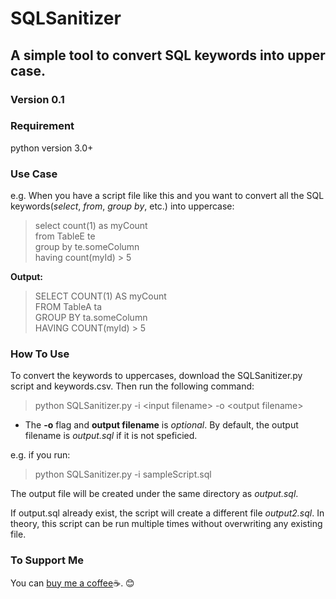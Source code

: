 # SQLSanitizer

## A simple tool to convert SQL keywords into upper case.

### **Version** 0.1

### **Requirement**
python version 3.0+

### **Use Case**

e.g. When you have a script file like this and you want to convert all the SQL keywords(*select*, *from*, *group by*, etc.) into uppercase:

> select count(1) as myCount  
    from TableE te  
    group by te.someColumn  
    having count(myId) > 5

**Output:**

> SELECT COUNT(1) AS myCount  
    FROM TableA ta  
    GROUP BY ta.someColumn  
    HAVING COUNT(myId) > 5  

### **How To Use**
To convert the keywords to uppercases, download the SQLSanitizer.py script and keywords.csv. Then run the following command:

> python SQLSanitizer.py -i \<input filename\> -o \<output filename\>

- The **-o** flag and **output filename** is *optional*. By default, the output filename is *output.sql* if it is not speficied.

e.g. if you run:
> python SQLSanitizer.py -i sampleScript.sql

The output file will be created under the same directory as *output.sql*.

If output.sql already exist, the script will create a different file *output2.sql*. In theory, this script can be run multiple times without overwriting any existing file.

### **To Support Me**
You can [buy me a coffee](https://www.buymeacoffee.com/lokc)☕. 😊